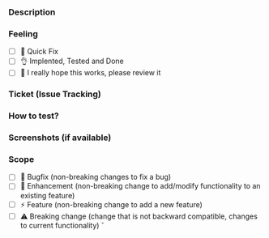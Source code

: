 ### Description
[//]: <> (Aca debe ir la descripcion del PullRequest, que es? que hace?)


### Feeling
[//]: <> (Como te sientes con este PR? la solucion que entregas como te hace sentir?)
- [ ] 🤙 Quick Fix
- [ ] 👌 Implented, Tested and Done
- [ ] 🤞 I really hope this works, please review it

### Ticket (Issue Tracking)
[//]: <> (El numero del ticket asociado a este PR)

### How to test?
[//]: <> (Pasos necesarios para probar esta funcionalidad)

### Screenshots (if available)
[//]: <> (Capturas de pantalla que ayuden a entender que hiciste en este PR)

### Scope
- [ ] 🐞 Bugfix (non-breaking changes to fix a bug)
- [ ] 💚 Enhancement (non-breaking change to add/modify functionality to an existing feature)
- [ ] ⚡️ Feature (non-breaking change to add a new feature)
- [ ] ⚠️ Breaking change (change that is not backward compatible, changes to current functionality)
̌